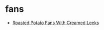 # fans

 * [Roasted Potato Fans With Creamed Leeks](../index/r/roasted-potato-fans-with-creamed-leeks-10847.json)
